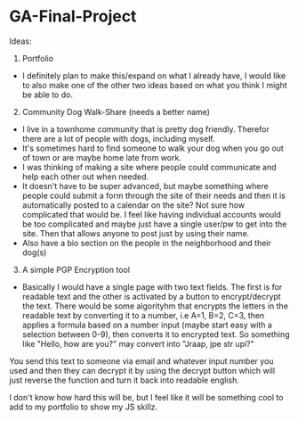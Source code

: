 # GA-Final-Project

Ideas:

1.  Portfolio
  - I definitely plan to make this/expand on what I already have, I would like to also make one of the other two ideas based on what you think I might be able to do.

2.  Community Dog Walk-Share (needs a better name)
  - I live in a townhome community that is pretty dog friendly.  Therefor there are a lot of people with dogs, including myself.
  - It's sometimes hard to find someone to walk your dog when you go out of town or are maybe home late from work.
  - I was thinking of making a site where people could communicate and help each other out when needed.
  - It doesn't have to be super advanced, but maybe something where people could submit a form through the site of their needs and then it is automatically posted to a calendar on the site?  Not sure how complicated that would be.  I feel like having individual accounts would be too complicated and maybe just have a single user/pw to get into the site.  Then that allows anyone to post just by using their name.
  - Also have a bio section on the people in the neighborhood and their dog(s)

  3.  A simple PGP Encryption tool
   - Basically I would have a single page with two text fields.  The first is for readable text and the other is activated by a button to encrypt/decrypt the text.  There would be some algorityhm that encrypts the letters in the readable text by converting it to a number, i.e A=1, B=2, C=3, then applies a formula based on a number input (maybe start easy with a selection between 0-9), then converts it to encrypted text.  So something like "Hello, how are you?" may convert into "Jraap, jpe str upi?"  

   You send this text to someone via email and whatever input number you used and then they can decrypt it by using the decrypt button which will just reverse the function and turn it back into readable english.  

   I don't know how hard this will be, but I feel like it will be something cool to add to my portfolio to show my JS skillz.